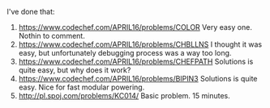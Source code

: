 I've done that:

1) https://www.codechef.com/APRIL16/problems/COLOR
	Very easy one. Nothin to comment.  
2) https://www.codechef.com/APRIL16/problems/CHBLLNS
	I thought it was easy, but unfortunately debugging process was a way too long.
3) https://www.codechef.com/APRIL16/problems/CHEFPATH
	Solutions is quite easy, but why does it work?
4) https://www.codechef.com/APRIL16/problems/BIPIN3
	Solutions is quite easy. Nice for fast modular powering.
5) http://pl.spoj.com/problems/KC014/
	Basic problem. 15 minutes. 
